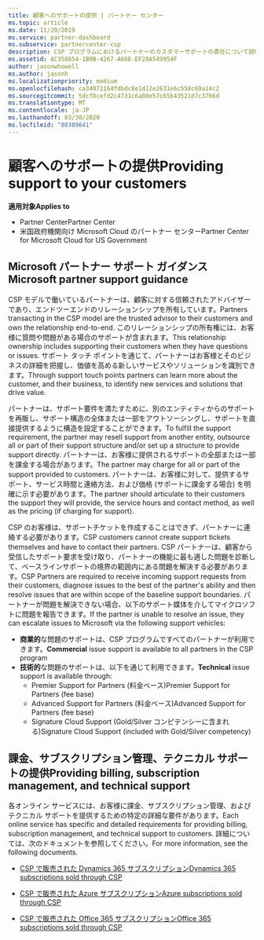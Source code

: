 ```yaml
---
title: 顧客へのサポートの提供 | パートナー センター
ms.topic: article
ms.date: 11/20/2019
ms.service: partner-dashboard
ms.subservice: partnercenter-csp
description: CSP プログラムにおけるパートナーのカスタマーサポートの責任について説明します。
ms.assetid: AC358854-1B0B-4267-A66E-EF28A549954F
author: jasonwhowell
ms.author: jasonh
ms.localizationpriority: medium
ms.openlocfilehash: ca34072164fdbdc8e1d12e2631e6c558c69a14c2
ms.sourcegitcommit: 5dcf8cefd2c4731c6a80e57c65b43521d7c37b6d
ms.translationtype: MT
ms.contentlocale: ja-JP
ms.lasthandoff: 03/30/2020
ms.locfileid: "80389641"
---
```

# <a name="providing-support-to-your-customers"></a><span data-ttu-id="39b7d-103">顧客へのサポートの提供</span><span class="sxs-lookup"><span data-stu-id="39b7d-103">Providing support to your customers</span></span>

<span data-ttu-id="39b7d-104">**適用対象**</span><span class="sxs-lookup"><span data-stu-id="39b7d-104">**Applies to**</span></span>

-  <span data-ttu-id="39b7d-105">Partner Center</span><span class="sxs-lookup"><span data-stu-id="39b7d-105">Partner Center</span></span>
-  <span data-ttu-id="39b7d-106">米国政府機関向け Microsoft Cloud のパートナー センター</span><span class="sxs-lookup"><span data-stu-id="39b7d-106">Partner Center for Microsoft Cloud for US Government</span></span>


## <a name="microsoft-partner-support-guidance"></a><span data-ttu-id="39b7d-107">Microsoft パートナー サポート ガイダンス</span><span class="sxs-lookup"><span data-stu-id="39b7d-107">Microsoft partner support guidance</span></span>

<span data-ttu-id="39b7d-108">CSP モデルで働いているパートナーは、顧客に対する信頼されたアドバイザーであり、エンドツーエンドのリレーションシップを所有しています。</span><span class="sxs-lookup"><span data-stu-id="39b7d-108">Partners transacting in the CSP model are the trusted advisor to their customers and own the relationship end-to-end.</span></span> <span data-ttu-id="39b7d-109">このリレーションシップの所有権には、お客様に質問や問題がある場合のサポートが含まれます。</span><span class="sxs-lookup"><span data-stu-id="39b7d-109">This relationship ownership includes supporting their customers when they have questions or issues.</span></span> <span data-ttu-id="39b7d-110">サポート タッチ ポイントを通じて、パートナーはお客様とそのビジネスの詳細を把握し、価値を高める新しいサービスやソリューションを識別できます。</span><span class="sxs-lookup"><span data-stu-id="39b7d-110">Through support touch points partners can learn more about the customer, and their business, to identify new services and solutions that drive value.</span></span>

<span data-ttu-id="39b7d-111">パートナーは、サポート要件を満たすために、別のエンティティからのサポートを再販し、サポート構造の全体または一部をアウトソーシングし、サポートを直接提供するように構造を設定することができます。</span><span class="sxs-lookup"><span data-stu-id="39b7d-111">To fulfill the support requirement, the partner may resell support from another entity, outsource all or part of their support structure and/or set up a structure to provide support directly.</span></span>  <span data-ttu-id="39b7d-112">パートナーは、お客様に提供されるサポートの全部または一部を課金する場合があります。</span><span class="sxs-lookup"><span data-stu-id="39b7d-112">The partner may charge for all or part of the support provided to customers.</span></span> <span data-ttu-id="39b7d-113">パートナーは、お客様に対して、提供するサポート、サービス時間と連絡方法、および価格 (サポートに課金する場合) を明確に示す必要があります。</span><span class="sxs-lookup"><span data-stu-id="39b7d-113">The partner should articulate to their customers the support they will provide, the service hours and contact method, as well as the pricing (if charging for support).</span></span> 

<span data-ttu-id="39b7d-114">CSP のお客様は、サポートチケットを作成することはできず、パートナーに連絡する必要があります。</span><span class="sxs-lookup"><span data-stu-id="39b7d-114">CSP customers cannot create support tickets themselves and have to contact their partners.</span></span> <span data-ttu-id="39b7d-115">CSP パートナーは、顧客から受信したサポート要求を受け取り、パートナーの機能に最も適した問題を診断して、ベースラインサポートの境界の範囲内にある問題を解決する必要があります。</span><span class="sxs-lookup"><span data-stu-id="39b7d-115">CSP Partners are required to receive incoming support requests from their customers, diagnose issues to the best of the partner's ability and then resolve issues that are within scope of the baseline support boundaries.</span></span> <span data-ttu-id="39b7d-116">パートナーが問題を解決できない場合、以下のサポート媒体を介してマイクロソフトに問題を報告できます。</span><span class="sxs-lookup"><span data-stu-id="39b7d-116">If the partner is unable to resolve an issue, they can escalate issues to Microsoft via the following support vehicles:</span></span>

- <span data-ttu-id="39b7d-117">**商業的**な問題のサポートは、CSP プログラムですべてのパートナーが利用できます。</span><span class="sxs-lookup"><span data-stu-id="39b7d-117">**Commercial** issue support is available to all partners in the CSP program</span></span>
-   <span data-ttu-id="39b7d-118">**技術的**な問題のサポートは、以下を通じて利用できます。</span><span class="sxs-lookup"><span data-stu-id="39b7d-118">**Technical** issue support is available through:</span></span>
    -   <span data-ttu-id="39b7d-119">Premier Support for Partners (料金ベース)</span><span class="sxs-lookup"><span data-stu-id="39b7d-119">Premier Support for Partners (fee base)</span></span>
    -   <span data-ttu-id="39b7d-120">Advanced Support for Partners (料金ベース)</span><span class="sxs-lookup"><span data-stu-id="39b7d-120">Advanced Support for Partners (fee base)</span></span>
    -   <span data-ttu-id="39b7d-121">Signature Cloud Support (Gold/Silver コンピテンシーに含まれる)</span><span class="sxs-lookup"><span data-stu-id="39b7d-121">Signature Cloud Support (included with Gold/Silver competency)</span></span>

## <a name="providing-billing-subscription-management-and-technical-support"></a><span data-ttu-id="39b7d-122">課金、サブスクリプション管理、テクニカル サポートの提供</span><span class="sxs-lookup"><span data-stu-id="39b7d-122">Providing billing, subscription management, and technical support</span></span> 

<span data-ttu-id="39b7d-123">各オンライン サービスには、お客様に課金、サブスクリプション管理、およびテクニカル サポートを提供するための特定の詳細な要件があります。</span><span class="sxs-lookup"><span data-stu-id="39b7d-123">Each online service has specific and detailed requirements for providing billing, subscription management, and technical support to customers.</span></span> <span data-ttu-id="39b7d-124">詳細については、次のドキュメントを参照してください。</span><span class="sxs-lookup"><span data-stu-id="39b7d-124">For more information, see the following documents.</span></span>

-   [<span data-ttu-id="39b7d-125">CSP で販売された Dynamics 365 サブスクリプション</span><span class="sxs-lookup"><span data-stu-id="39b7d-125">Dynamics 365 subscriptions sold through CSP</span></span>](https://www.microsoftpartnercommunity.com/t5/CSP/Microsoft-Partner-Support-Guidance/m-p/5262#M30)

-   [<span data-ttu-id="39b7d-126">CSP で販売された Azure サブスクリプション</span><span class="sxs-lookup"><span data-stu-id="39b7d-126">Azure subscriptions sold through CSP</span></span>](https://www.microsoftpartnercommunity.com/t5/CSP/Microsoft-Partner-Support-Guidance/m-p/5263#M31)

-   [<span data-ttu-id="39b7d-127">CSP で販売された Office 365 サブスクリプション</span><span class="sxs-lookup"><span data-stu-id="39b7d-127">Office 365 subscriptions sold through CSP</span></span>](https://www.microsoftpartnercommunity.com/t5/CSP/Microsoft-Partner-Support-Guidance/m-p/5264#M32)



 

 



